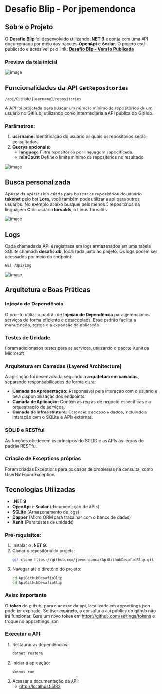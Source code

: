 # Desafio Blip - Por jpemendonca

## Sobre o Projeto

O **Desafio Blip** foi desenvolvido utilizando **.NET 9** e conta com uma API documentada por meio dos pacotes **OpenApi** e **Scalar**. O projeto está publicado e acessível pelo link:
[**Desafio Blip - Versão Publicada**](https://desafioblip-jpemendonca.azurewebsites.net/)
### Preview da tela inicial

![image](https://github.com/user-attachments/assets/5963f857-624c-4e46-98a1-577fcb0a7cdb)

## Funcionalidades da API `GetRepositories`
```
/api/GitHub/{username}/repositories
```
A API foi projetada para buscar um número mínimo de repositórios de um usuário no GitHub, utilizando como intermediária a API pública do GitHub.

### Parâmetros:
1. **username:** Identificação do usuário os quais os repositórios serão consultados.
2. **Querys opcionais:**
   - **language** Filtra repositórios por linguagem especificada.
   - **minCount** Define o limite mínimo de repositórios no resultado.

![image](https://github.com/user-attachments/assets/6eaa03d4-bf27-4303-9a7b-fc63f978a61a)

## Busca personalizada
Apesar da api ter sido criada para buscar os repositórios do usuário **takenet** pelo bot **Lora**, você também pode utilizar a api para outros usuários. 
No exemplo abaixo busquei pelo menos 5 repositórios na linguagem **C** do usuário **torvalds**, o Linus Torvalds

![image](https://github.com/user-attachments/assets/04550bcc-a1af-4379-9396-2a9f4ccaab66)

## Logs

Cada chamada da API é registrada em logs armazenados em uma tabela SQLite chamada **desafio.db**, localizada junto ao projeto. Os logs podem ser acessados por meio do endpoint:

```
GET /api/Log
```

![image](https://github.com/user-attachments/assets/92c620ff-13a7-406f-a43a-30b76c14ad47)

## Arquitetura e Boas Práticas

### Injeção de Dependência
O projeto utiliza o padrão de **Injeção de Dependência** para gerenciar os serviços de forma eficiente e desacoplada. Esse padrão facilita a manutenção, testes e a expansão da aplicação.

### Testes de Unidade
Foram adicionados testes para as services, utilizando o pacote Xunit da Microsoft

### Arquitetura em Camadas (Layered Architecture)
A aplicação foi desenvolvida seguindo a **arquitetura em camadas**, separando responsabilidades de forma clara:
- **Camada de Apresentação:** Responsável pela interação com o usuário e pela disponibilização dos endpoints.
- **Camada de Aplicação:** Contém as regras de negócio específicas e a orquestração de serviços.
- **Camada de Infraestrutura:** Gerencia o acesso a dados, incluindo a interação com o SQLite e APIs externas.

### SOLID e RESTful
As funções obedecem os príncipios do SOLID e as APIs às regras do padrão RESTful.

### Criação de Exceptions próprias
Foram criadas Exceptions para os casos de problemas na consulta, como UserNotFoundException.

## Tecnologias Utilizadas
- **.NET 9**
- **OpenApi** e **Scalar** (documentação de APIs)
- **SQLite** (Armazenamento de logs)
- **Dapper** (Micro ORM para trabalhar com o banco de dados)
- **Xunit** (Para testes de unidade)

### Pré-requisitos:
1. Instalar o **.NET 9**.
2. Clonar o repositório do projeto:
   ```bash
   git clone https://github.com/jpemendonca/ApiGithubDesafioBlip.git
   ```
3. Navegar até o diretório do projeto:
   ```bash
   cd ApiGithubDesafioBlip
   cd ApiGithubDesafioBlip
   ```

### Aviso importante
O **token** do github, para o acesso da api, localizado em appsettings.json pode ter expirado. Se tiver expirado, a consulta a api pública do github não irá funcionar. Gere um novo token em https://github.com/settings/tokens e troque no appsettings.json

### Executar a API:
1. Restaurar as dependências:
   ```bash
   dotnet restore
   ```
2. Iniciar a aplicação:
   ```bash
   dotnet run
   ```
3. Acessar a documentação da API:
   - [http://localhost:5182](http://localhost:5182)
